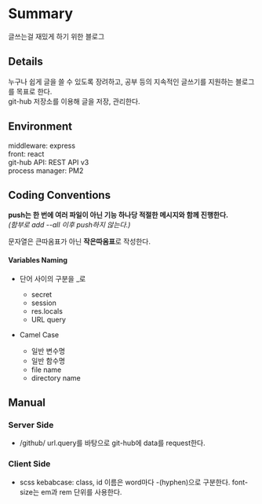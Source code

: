 # Summary

글쓰는걸 재밌게 하기 위한 블로그

## Details

누구나 쉽게 글을 쓸 수 있도록 장려하고, 공부 등의 지속적인 글쓰기를 지원하는 블로그를 목표로 한다.  
git-hub 저장소를 이용해 글을 저장, 관리한다.

## Environment

middleware: express  
front: react  
git-hub API: REST API v3  
process manager: PM2

## Coding Conventions

**push는 한 번에 여러 파일이 아닌 기능 하나당 적절한 메시지와 함께 진행한다.**  
_(함부로 add --all 이후 push하지 않는다.)_

문자열은 큰따옴표가 아닌 **작은따옴표**로 작성한다.  

#### Variables Naming

- 단어 사이의 구분을 \_로
  - secret
  - session
  - res.locals
  - URL query

- Camel Case
  - 일반 변수명
  - 일반 함수명
  - file name
  - directory name

## Manual

### Server Side

- /github/
  url.query를 바탕으로 git-hub에 data를 request한다.

### Client Side

- scss
  kebabcase: class, id 이름은 word마다 -(hyphen)으로 구분한다.
  font-size는 em과 rem 단위를 사용한다.
